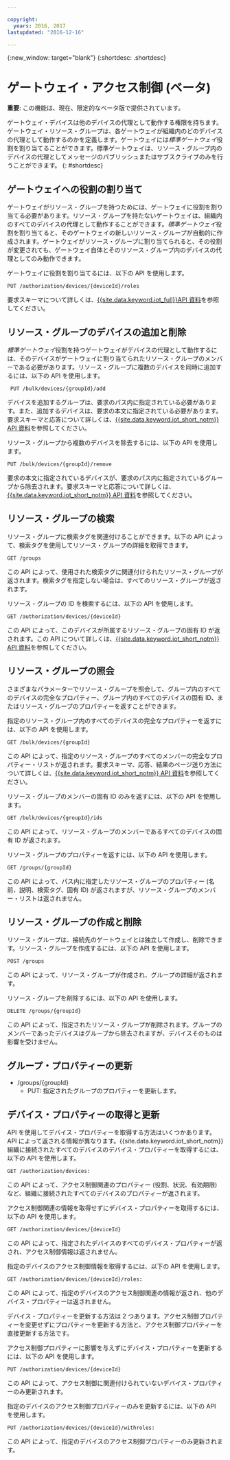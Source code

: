 ```yaml
---

copyright:
  years: 2016, 2017
lastupdated: "2016-12-16"

---
```


{:new_window: target="blank"}
{:shortdesc: .shortdesc}

# ゲートウェイ・アクセス制御 (ベータ)

**重要**: この機能は、現在、限定的なベータ版で提供されています。

ゲートウェイ・デバイスは他のデバイスの代理として動作する権限を持ちます。ゲートウェイ・リソース・グループは、各ゲートウェイが組織内のどのデバイスの代理として動作するのかを定義します。ゲートウェイには*標準ゲートウェイ*役割を割り当てることができます。標準ゲートウェイは、リソース・グループ内のデバイスの代理としてメッセージのパブリッシュまたはサブスクライブのみを行うことができます。
{: #shortdesc}


## ゲートウェイへの役割の割り当て

ゲートウェイがリソース・グループを持つためには、ゲートウェイに役割を割り当てる必要があります。リソース・グループを持たないゲートウェイは、組織内のすべてのデバイスの代理として動作することができます。*標準ゲートウェイ*役割を割り当てると、そのゲートウェイの新しいリソース・グループが自動的に作成されます。ゲートウェイがリソース・グループに割り当てられると、その役割が変更されても、ゲートウェイ自体とそのリソース・グループ内のデバイスの代理としてのみ動作できます。

ゲートウェイに役割を割り当てるには、以下の API を使用します。

```
PUT /authorization/devices/{deviceId}/roles
```

要求スキーマについて詳しくは、[{{site.data.keyword.iot_full}}API 資料](https://docs.internetofthings.ibmcloud.com/swagger/limited-gateway.html#!/Limited_Gateway/put_authorization_devices_deviceId_roles)を参照してください。

## リソース・グループのデバイスの追加と削除

*標準ゲートウェイ*役割を持つゲートウェイがデバイスの代理として動作するには、そのデバイスがゲートウェイに割り当てられたリソース・グループのメンバーである必要があります。リソース・グループに複数のデバイスを同時に追加するには、以下の API を使用します。

```
 PUT /bulk/devices/{groupId}/add
```

デバイスを追加するグループは、要求のパス内に指定されている必要があります。また、追加するデバイスは、要求の本文に指定されている必要があります。要求スキーマと応答について詳しくは、[{{site.data.keyword.iot_short_notm}} API 資料](https://docs.internetofthings.ibmcloud.com/swagger/limited-gateway.html#!/Limited_Gateway/put_bulk_devices_groupId_add)を参照してください。

リソース・グループから複数のデバイスを除去するには、以下の API を使用します。

```
PUT /bulk/devices/{groupId}/remove
```

要求の本文に指定されているデバイスが、要求のパス内に指定されているグループから除去されます。要求スキーマと応答について詳しくは、[{{site.data.keyword.iot_short_notm}} API 資料](https://docs.internetofthings.ibmcloud.com/swagger/limited-gateway.html#!/Limited_Gateway/put_bulk_devices_groupId_remove)を参照してください。

## リソース・グループの検索

リソース・グループに検索タグを関連付けることができます。以下の API によって、検索タグを使用してリソース・グループの詳細を取得できます。

```
GET /groups
```

この API によって、使用された検索タグに関連付けられたリソース・グループが返されます。検索タグを指定しない場合は、すべてのリソース・グループが返されます。 <!-- For more information about the request schema, response, and how to page through results, see the [{{site.data.keyword.iot_short_notm}} API documentation](LINK TO CORRECT API). -->

リソース・グループの ID を検索するには、以下の API を使用します。

```
GET /authorization/devices/{deviceId}
```

この API によって、このデバイスが所属するリソース・グループの固有 ID が返されます。この API について詳しくは、[{{site.data.keyword.iot_short_notm}} API 資料](https://docs.internetofthings.ibmcloud.com/swagger/limited-gateway.html#!/Limited_Gateway/get_authorization_devices_deviceId)を参照してください。

## リソース・グループの照会

さまざまなパラメーターでリソース・グループを照会して、グループ内のすべてのデバイスの完全なプロパティー、グループ内のすべてのデバイスの固有 ID、またはリソース・グループのプロパティーを返すことができます。

指定のリソース・グループ内のすべてのデバイスの完全なプロパティーを返すには、以下の API を使用します。

```
GET /bulk/devices/{groupId}
```

この API によって、指定のリソース・グループのすべてのメンバーの完全なプロパティー・リストが返されます。要求スキーマ、応答、結果のページ送り方法について詳しくは、[{{site.data.keyword.iot_short_notm}} API 資料](https://docs.internetofthings.ibmcloud.com/swagger/limited-gateway.html#!/Limited_Gateway/get_bulk_devices_groupId)を参照してください。

リソース・グループのメンバーの固有 ID のみを返すには、以下の API を使用します。

```
GET /bulk/devices/{groupId}/ids
```

この API によって、リソース・グループのメンバーであるすべてのデバイスの固有 ID が返されます。<!-- For more information on the request schema and responses, see the [{{site.data.keyword.iot_short_notm}} API documentation](LINK TO CORRECT API). -->

リソース・グループのプロパティーを返すには、以下の API を使用します。

```
GET /groups/{groupId}
```

この API によって、パス内に指定したリソース・グループのプロパティー (名前、説明、検索タグ、固有 ID) が返されますが、リソース・グループのメンバー・リストは返されません。<!-- For more information on the request schema and responses, see the [{{site.data.keyword.iot_short_notm}} API documentation](LINK TO CORRECT API). -->

## リソース・グループの作成と削除

リソース・グループは、接続先のゲートウェイとは独立して作成し、削除できます。リソース・グループを作成するには、以下の API を使用します。

```
POST /groups
```

この API によって、リソース・グループが作成され、グループの詳細が返されます。<!-- For details on the request schema and the responses, see the [{{site.data.keyword.iot_short_notm}} API documentation](LINK TO CORRECT API). -->

リソース・グループを削除するには、以下の API を使用します。

```
DELETE /groups/{groupId}
```

この API によって、指定されたリソース・グループが削除されます。グループのメンバーであったデバイスはグループから除去されますが、デバイスそのものは影響を受けません。<!-- For more information, see the [{{site.data.keyword.iot_short_notm}} API documentation](LINK TO CORRECT API). -->

## グループ・プロパティーの更新



  - /groups/{groupId}
    - PUT: 指定されたグループのプロパティーを更新します。

## デバイス・プロパティーの取得と更新

API を使用してデバイス・プロパティーを取得する方法はいくつかあります。API によって返される情報が異なります。{{site.data.keyword.iot_short_notm}} 組織に接続されたすべてのデバイスのデバイス・プロパティーを取得するには、以下の API を使用します。

```
GET /authorization/devices:

```

この API によって、アクセス制御関連のプロパティー (役割、状況、有効期限) など、組織に接続されたすべてのデバイスのプロパティーが返されます。<!-- For more information on responses and how to page through results, see the [{{site.data.keyword.iot_short_notm}} API documentation](LINK TO CORRECT API). -->

アクセス制御関連の情報を取得せずにデバイス・プロパティーを取得するには、以下の API を使用します。

```
GET /authorization/devices/{deviceId}
```

この API によって、指定されたデバイスのすべてのデバイス・プロパティーが返され、アクセス制御情報は返されません。<!-- For more information, see the [{{site.data.keyword.iot_short_notm}} device model documentation](LINK TO DEVICE MODEL) and [API documentation](LINK TO CORRECT API). -->

指定のデバイスのアクセス制御情報を取得するには、以下の API を使用します。

```
GET /authorization/devices/{deviceId}/roles:
```

この API によって、指定のデバイスのアクセス制御関連の情報が返され、他のデバイス・プロパティーは返されません。<!-- For more information on the request schema and responses, see the [{{site.data.keyword.iot_short_notm}} API documentation](LINK TO CORRECT API). -->

デバイス・プロパティーを更新する方法は 2 つあります。アクセス制御プロパティーを変更せずにプロパティーを更新する方法と、アクセス制御プロパティーを直接更新する方法です。

アクセス制御プロパティーに影響を与えずにデバイス・プロパティーを更新するには、以下の API を使用します。

```
PUT /authorization/devices/{deviceId}
```

この API によって、アクセス制御に関連付けられていないデバイス・プロパティーのみ更新されます。<!-- For more information on request schema, see the [{{site.data.keyword.iot_short_notm}} API documentation](LINK TO CORRECT API). -->

指定のデバイスのアクセス制御プロパティーのみを更新するには、以下の API を使用します。

```
PUT /authorization/devices/{deviceId}/withroles:
```

この API によって、指定のデバイスのアクセス制御プロパティーのみ更新されます。<!-- For more information on the request schema, see the [{{site.data.keyword.iot_short_notm}} API documentation](LINK TO CORRECT API). -->
